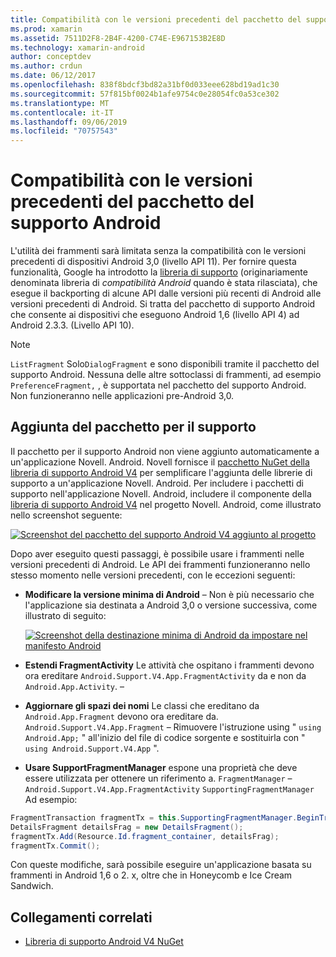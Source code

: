 ```yaml
---
title: Compatibilità con le versioni precedenti del pacchetto del supporto Android
ms.prod: xamarin
ms.assetid: 7511D2F8-2B4F-4200-C74E-E967153B2E8D
ms.technology: xamarin-android
author: conceptdev
ms.author: crdun
ms.date: 06/12/2017
ms.openlocfilehash: 838f8bdcf3bd82a31bf0d033eee628bd19ad1c30
ms.sourcegitcommit: 57f815bf0024b1afe9754c0e28054fc0a53ce302
ms.translationtype: MT
ms.contentlocale: it-IT
ms.lasthandoff: 09/06/2019
ms.locfileid: "70757543"
---
```

# <a name="providing-backwards-compatibility-with-the-android-support-package"></a>Compatibilità con le versioni precedenti del pacchetto del supporto Android

L'utilità dei frammenti sarà limitata senza la compatibilità con le versioni precedenti di dispositivi Android 3,0 (livello API 11). Per fornire questa funzionalità, Google ha introdotto la [libreria di supporto](https://developer.android.com/sdk/compatibility-library.html) (originariamente denominata libreria di *compatibilità Android* quando è stata rilasciata), che esegue il backporting di alcune API dalle versioni più recenti di Android alle versioni precedenti di Android. Si tratta del pacchetto di supporto Android che consente ai dispositivi che eseguono Android 1,6 (livello API 4) ad Android 2.3.3. (Livello API 10).

> [!NOTE]
> `ListFragment` Solo`DialogFragment` e sono disponibili tramite il pacchetto del supporto Android. Nessuna delle altre sottoclassi di frammenti, ad esempio `PreferenceFragment,` , è supportata nel pacchetto del supporto Android. Non funzioneranno nelle applicazioni pre-Android 3,0. 

## <a name="adding-the-support-package"></a>Aggiunta del pacchetto per il supporto

Il pacchetto per il supporto Android non viene aggiunto automaticamente a un'applicazione Novell. Android. Novell fornisce il [pacchetto NuGet della libreria di supporto Android V4](https://www.nuget.org/packages/Xamarin.Android.Support.v4/) per semplificare l'aggiunta delle librerie di supporto a un'applicazione Novell. Android. Per includere i pacchetti di supporto nell'applicazione Novell. Android, includere il componente della [libreria di supporto Android V4](https://www.nuget.org/packages/Xamarin.Android.Support.v4/) nel progetto Novell. Android, come illustrato nello screenshot seguente: 

[![Screenshot del pacchetto del supporto Android V4 aggiunto al progetto](providing-backwards-compatibility-images/02-sml.png)](providing-backwards-compatibility-images/02.png#lightbox)

Dopo aver eseguito questi passaggi, è possibile usare i frammenti nelle versioni precedenti di Android. Le API dei frammenti funzioneranno nello stesso momento nelle versioni precedenti, con le eccezioni seguenti: 

- **Modificare la versione minima di Android** &ndash; Non è più necessario che l'applicazione sia destinata a Android 3,0 o versione successiva, come illustrato di seguito: 

    [![Screenshot della destinazione minima di Android da impostare nel manifesto Android](providing-backwards-compatibility-images/03-sml.png)](providing-backwards-compatibility-images/03.png#lightbox)

- **Estendi FragmentActivity** Le attività che ospitano i frammenti devono ora ereditare `Android.Support.V4.App.FragmentActivity` da e non da `Android.App.Activity`. &ndash; 

- **Aggiornare gli spazi dei nomi** Le classi che ereditano da `Android.App.Fragment` devono ora ereditare da. `Android.Support.V4.App.Fragment` &ndash; Rimuovere l'istruzione using " `using Android.App;` " all'inizio del file di codice sorgente e sostituirla con " `using Android.Support.V4.App` ". 

- **Usare SupportFragmentManager** espone una proprietà che deve essere utilizzata per ottenere un riferimento a. `FragmentManager` &ndash; `Android.Support.V4.App.FragmentActivity` `SupportingFragmentManager` Ad esempio: 

```csharp
FragmentTransaction fragmentTx = this.SupportingFragmentManager.BeginTransaction();
DetailsFragment detailsFrag = new DetailsFragment();
fragmentTx.Add(Resource.Id.fragment_container, detailsFrag);
fragmentTx.Commit();
```

Con queste modifiche, sarà possibile eseguire un'applicazione basata su frammenti in Android 1,6 o 2. x, oltre che in Honeycomb e Ice Cream Sandwich. 

## <a name="related-links"></a>Collegamenti correlati

- [Libreria di supporto Android V4 NuGet](https://www.nuget.org/packages/Xamarin.Android.Support.v4/)
